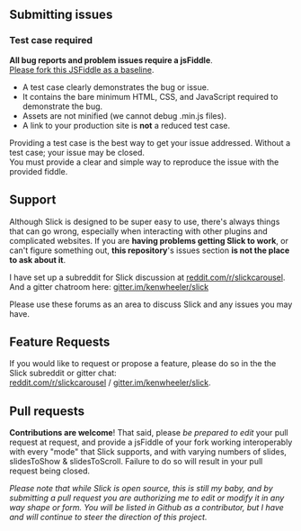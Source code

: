 ## Submitting issues

### Test case required

**All bug reports and problem issues require a jsFiddle**.   
[Please fork this JSFiddle as a baseline](http://jsfiddle.net/simeydotme/fmo50w7n/).

+ A test case clearly demonstrates the bug or issue.
+ It contains the bare minimum HTML, CSS, and JavaScript required to demonstrate the bug.
+ Assets are not minified (we cannot debug .min.js files).
+ A link to your production site is **not** a reduced test case.

Providing a test case is the best way to get your issue addressed. Without a test case; your issue may be closed.  
You must provide a clear and simple way to reproduce the issue with the provided fiddle.

## Support

Although Slick is designed to be super easy to use, there's always things that can go wrong, especially when interacting with other plugins and complicated websites. If you are **having problems getting Slick to work**, or can't figure something out, **this repository**'s issues section **is not the place to ask about it**.  

I have set up a subreddit for Slick discussion at [reddit.com/r/slickcarousel](http://www.reddit.com/r/slickcarousel/).  
And a gitter chatroom here: [gitter.im/kenwheeler/slick](https://gitter.im/kenwheeler/slick)

Please use these forums as an area to discuss Slick and any issues you may have.

## Feature Requests

If you would like to request or propose a feature, please do so in the the Slick subreddit or gitter chat:  
[reddit.com/r/slickcarousel](http://www.reddit.com/r/slickcarousel/) / [gitter.im/kenwheeler/slick](https://gitter.im/kenwheeler/slick).

## Pull requests

**Contributions are welcome**! That said, please *be prepared to edit* your pull request at request, and provide a jsFiddle of your fork working interoperably with every "mode" that Slick supports, and with varying numbers of slides, slidesToShow & slidesToScroll. Failure to do so will result in your pull request being closed.

*Please note that while Slick is open source, this is still my baby, and by submitting a pull request you are authorizing me to edit or modify it in any way shape or form. You will be listed in Github as a contributor, but I have and will continue to steer the direction of this project.*
